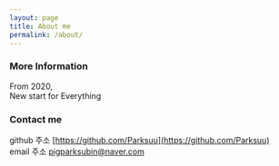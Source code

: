 ```yaml
---
layout: page
title: About me
permalink: /about/
---
```



### More Information

From 2020, <br>
New start for Everything

### Contact me

github 주소
[https://github.com/Parksuu](https://github.com/Parksuu) <br>
email 주소
[pigparksubin@naver.com](pigparksubin@naver.com)
